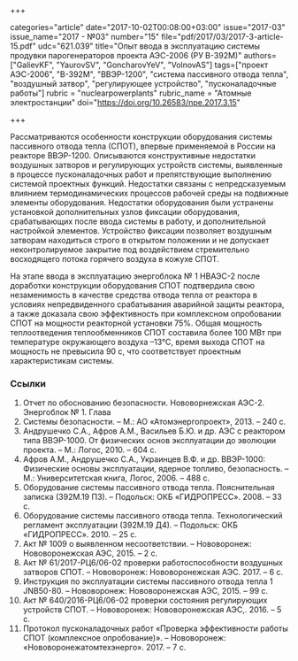 +++

categories="article"
date="2017-10-02T00:08:00+03:00"
issue="2017-03"
issue_name="2017 - №03"
number="15"
file="pdf/2017/03/2017-3-article-15.pdf"
udc="621.039"
title="Опыт ввода в эксплуатацию системы продувки парогенераторов проекта АЭС-2006 (РУ В-392М)"
authors=["GalievKF", "YaurovSV", "GoncharovYeV", "VolnovAS"]
tags=["проект АЭС-2006", "В-392М", "ВВЭР-1200", "система пассивного отвода тепла", "воздушный затвор", "регулирующее устройство", "пусконаладочные работы"]
rubric = "nuclearpowerplants"
rubric_name = "Aтомные электростанции"
doi="https://doi.org/10.26583/npe.2017.3.15"

+++

Рассматриваются особенности конструкции оборудования системы пассивного отвода тепла (СПОТ), впервые применяемой в России на реакторе ВВЭР-1200. Описываются конструктивные недостатки воздушных затворов и регулирующих устройств системы, выявленные в процессе пусконаладочных работ и препятствующие выполнению системой проектных функций. Недостатки связаны с непредсказуемым влиянием термодинамических процессов рабочей среды на подвижные элементы оборудования. Недостатки оборудования были устранены установкой дополнительных узлов фиксации оборудования, срабатывающих после ввода системы в работу, и дополнительной настройкой элементов. Устройство фиксации позволяет воздушным затворам находиться строго в открытом положении и не допускает неконтролируемое закрытие под воздействием стремительно восходящего потока горячего воздуха в кожухе СПОТ.

На этапе ввода в эксплуатацию энергоблока № 1 НВАЭС-2 после доработки конструкции оборудования СПОТ подтвердила свою незаменимость в качестве средства отвода тепла от реактора в условиях непредвиденного срабатывания аварийной защиты реактора, а также доказала свою эффективность при комплексном опробовании СПОТ на мощности реакторной установки 75%. Общая мощность теплоотведения теплообменников СПОТ составила более 100 МВт при температуре окружающего воздуха –13°C, время выхода СПОТ на мощность не превысила 90 с, что соответствует проектным характеристикам системы.

### Ссылки

1. Отчет по обоснованию безопасности. Нововорнежская АЭС-2. Энергоблок № 1. Глава
12. Системы безопасности. – М.: АО «Атомэнергопроект», 2013. – 240 с.
2. Андрушечко С.А., Афров А.М., Васильев Б.Ю. и др. АЭС с реактором типа ВВЭР-1000. От физических основ эксплуатации до эволюции проекта. – М.: Логос, 2010. – 604 с.
3. Афров А.М., Андрушечко С.А., Украинцев В.Ф. и др. ВВЭР-1000: Физические основы эксплуатации, ядерное топливо, безопасность. – М.: Университетская книга, Логос, 2006. – 488 с.
4. Оборудование системы пассивного отвода тепла. Пояснительная записка (392М.19 ПЗ). – Подольск: ОКБ «ГИДРОПРЕСС». 2008. – 33 с.
5. Оборудование системы пассивного отвода тепла. Технологический регламент эксплуатации (392М.19 Д4). – Подольск: ОКБ «ГИДРОПРЕСС». 2010. – 25 с.
6. Акт № 1009 о выявленном несоответствии. – Нововоронеж: Нововоронежская АЭС, 2015. – 2 с.
7. Акт № 61/2017-РЦ6/06-02 проверки работоспособности воздушных затворов СПОТ. – Нововоронеж: Нововоронежская АЭС. 2017. – 6 с.
8. Инструкция по эксплуатации системы пассивного отвода тепла 1 JNB50-80. – Нововоронеж: Нововоронежская АЭС, 2015. – 99 с.
9. Акт № 640/2016-РЦ6/06-02 проверки состояния регулирующих устройств СПОТ. – Нововоронеж: Нововоронежская АЭС,. 2016. – 5 с.
10. Протокол пусконаладочных работ «Проверка эффективности работы СПОТ (комплексное опробование)». – Нововоронеж: «Нововоронежатомтехэнерго». 2017. – 7 с.
